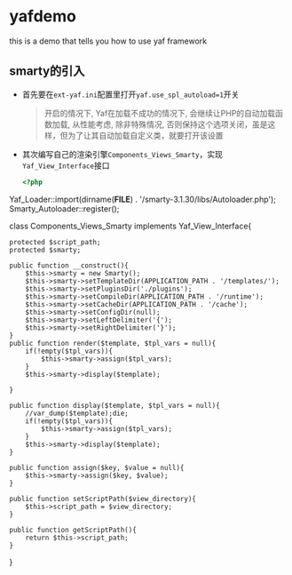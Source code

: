 # yafdemo

this is a demo that tells you how to use yaf framework

## smarty的引入

* 首先要在`ext-yaf.ini`配置里打开`yaf.use_spl_autoload=1`开关

  > 开启的情况下, Yaf在加载不成功的情况下, 会继续让PHP的自动加载函数加载, 从性能考虑, 除非特殊情况, 否则保持这个选项关闭，虽是这样，但为了让其自动加载自定义类，就要打开该设置
  
* 其次编写自己的渲染引擎`Components_Views_Smarty`，实现`Yaf_View_Interface`接口

  ```php
  <?php

Yaf_Loader::import(dirname(__FILE__) . '/smarty-3.1.30/libs/Autoloader.php');
Smarty_Autoloader::register();

class Components_Views_Smarty implements Yaf_View_Interface{

    protected $script_path;
    protected $smarty;

    public function __construct(){
        $this->smarty = new Smarty();
        $this->smarty->setTemplateDir(APPLICATION_PATH . '/templates/');
        $this->smarty->setPluginsDir('./plugins');
        $this->smarty->setCompileDir(APPLICATION_PATH . '/runtime');
        $this->smarty->setCacheDir(APPLICATION_PATH . '/cache');
        $this->smarty->setConfigDir(null);
        $this->smarty->setLeftDelimiter('{');
        $this->smarty->setRightDelimiter('}');
    }
    public function render($template, $tpl_vars = null){
        if(!empty($tpl_vars)){
            $this->smarty->assign($tpl_vars);
        }
        $this->smarty->display($template);

    }

    public function display($template, $tpl_vars = null){
        //var_dump($template);die;
        if(!empty($tpl_vars)){
            $this->smarty->assign($tpl_vars);
        }
        $this->smarty->display($template);
    }

    public function assign($key, $value = null){
        $this->smarty->assign($key, $value);
    }

    public function setScriptPath($view_directory){
        $this->script_path = $view_directory;
    }

    public function getScriptPath(){
        return $this->script_path;
    }

}
```
